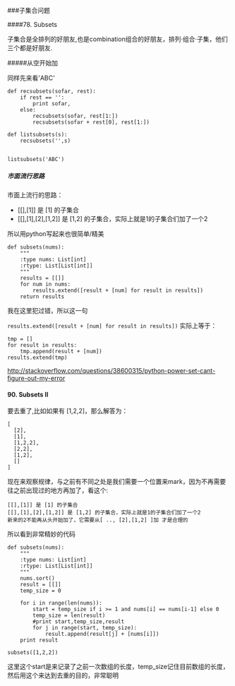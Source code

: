 ###子集合问题

####78. Subsets

子集合是全排列的好朋友,也是combination组合的好朋友，排列·组合·子集，他们三个都是好朋友.


#####从空开始加

同样先来看'ABC'

```
def recsubsets(sofar, rest):
	if rest == '':
		print sofar, 
	else:
		recsubsets(sofar, rest[1:])
		recsubsets(sofar + rest[0], rest[1:])

def listsubsets(s):
	recsubsets('',s)


listsubsets('ABC')
```

##### 市面流行思路

市面上流行的思路：

- [[],[1]] 是 [1] 的子集合
- [[],[1],[2],[1,2]] 是 [1,2] 的子集合，实际上就是1的子集合们加了一个2


所以用python写起来也很简单/精美

```
def subsets(nums):
    """
    :type nums: List[int]
    :rtype: List[List[int]]
    """
    results = [[]]
    for num in nums:
        results.extend([result + [num] for result in results])
    return results
```
我在这里犯过错，所以这一句

`results.extend([result + [num] for result in results])` 实际上等于：


```
tmp = []
for result in results:
    tmp.append(result + [num])
results.extend(tmp)
```

<http://stackoverflow.com/questions/38600315/python-power-set-cant-figure-out-my-error>



#### 90. Subsets II


要去重了,比如如果有 [1,2,2]，那么解答为：


	[
	  [2],
	  [1],
	  [1,2,2],
	  [2,2],
	  [1,2],
	  []
	]


现在来观察规律，与之前有不同之处是我们需要一个位置来mark，因为不再需要往之前出现过的地方再加了，看这个:


```
[[],[1]] 是 [1] 的子集合
[[],[1],[2],[1,2]] 是 [1,2] 的子集合，实际上就是1的子集合们加了一个2
新来的2不能再从头开始加了，它需要从[ .., [2],[1,2] ]加 才是合理的
```

所以看到非常精妙的代码


```
def subsets(nums):
    """
    :type nums: List[int]
    :rtype: List[List[int]]
    """
    nums.sort()
    result = [[]]
    temp_size = 0

    for i in range(len(nums)):
    	start = temp_size if i >= 1 and nums[i] == nums[i-1] else 0
    	temp_size = len(result)
    	#print start,temp_size,result
    	for j in range(start, temp_size):
    		result.append(result[j] + [nums[i]])
    print result

subsets([1,2,2])
```

这里这个start是来记录了之前一次数组的长度，temp_size记住目前数组的长度，然后用这个来达到去重的目的，非常聪明

